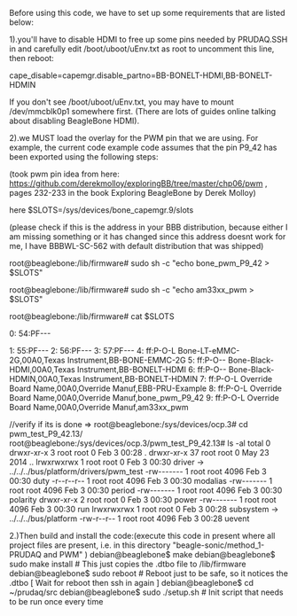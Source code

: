 Before using this code, we have to set up some requirements that are listed below:

1).you'll have to disable HDMI to free up some pins needed by PRUDAQ.SSH in and carefully edit /boot/uboot/uEnv.txt as root to uncomment this line, then reboot:

cape_disable=capemgr.disable_partno=BB-BONELT-HDMI,BB-BONELT-HDMIN

If you don't see /boot/uboot/uEnv.txt, you may have to mount /dev/mmcblk0p1 somewhere first. (There are lots of guides online talking about disabling BeagleBone HDMI).

2).we MUST load the overlay for the PWM pin that we 
are using. For example, the current code example code assumes that the pin
P9_42 has been exported using the following steps:

(took pwm pin idea from here: https://github.com/derekmolloy/exploringBB/tree/master/chp06/pwm , pages 232-233 in the book 
Exploring BeagleBone by Derek Molloy)

here $SLOTS=/sys/devices/bone_capemgr.9/slots 

(please check if this is the address in your BBB distribution, because either I am missing something or it has changed 
since this address doesnt work for me, I have BBBWL-SC-562 with default distribution that was shipped)

root@beaglebone:/lib/firmware# sudo sh -c "echo bone_pwm_P9_42 > $SLOTS"

root@beaglebone:/lib/firmware# sudo sh -c "echo am33xx_pwm > $SLOTS"

root@beaglebone:/lib/firmware# cat $SLOTS

 0: 54:PF---

 1: 55:PF---
 2: 56:PF---
 3: 57:PF---
 4: ff:P-O-L Bone-LT-eMMC-2G,00A0,Texas Instrument,BB-BONE-EMMC-2G
 5: ff:P-O-- Bone-Black-HDMI,00A0,Texas Instrument,BB-BONELT-HDMI
 6: ff:P-O-- Bone-Black-HDMIN,00A0,Texas Instrument,BB-BONELT-HDMIN
 7: ff:P-O-L Override Board Name,00A0,Override Manuf,EBB-PRU-Example
 8: ff:P-O-L Override Board Name,00A0,Override Manuf,bone_pwm_P9_42
 9: ff:P-O-L Override Board Name,00A0,Override Manuf,am33xx_pwm

//verify if its is done =>
root@beaglebone:/sys/devices/ocp.3# cd pwm_test_P9_42.13/
root@beaglebone:/sys/devices/ocp.3/pwm_test_P9_42.13# ls -al
total 0
drwxr-xr-x  3 root root    0 Feb  3 00:28 .
drwxr-xr-x 37 root root    0 May 23  2014 ..
lrwxrwxrwx  1 root root    0 Feb  3 00:30 driver -> ../../../bus/platform/drivers/pwm_test
-rw-------  1 root root 4096 Feb  3 00:30 duty
-r--r--r--  1 root root 4096 Feb  3 00:30 modalias
-rw-------  1 root root 4096 Feb  3 00:30 period
-rw-------  1 root root 4096 Feb  3 00:30 polarity
drwxr-xr-x  2 root root    0 Feb  3 00:30 power
-rw-------  1 root root 4096 Feb  3 00:30 run
lrwxrwxrwx  1 root root    0 Feb  3 00:28 subsystem -> ../../../bus/platform
-rw-r--r--  1 root root 4096 Feb  3 00:28 uevent




2.)Then build and install the code:(execute this code in present where all project files are present, i.e. in this directory "beagle-sonic/method_1-PRUDAQ and PWM" )
debian@beaglebone$ make
debian@beaglebone$ sudo make install  # This just copies the .dtbo file to /lib/firmware
debian@beaglebone$ sudo reboot        # Reboot just to be safe, so it notices the .dtbo
[ Wait for reboot then ssh in again ]
debian@beaglebone$ cd ~/prudaq/src
debian@beaglebone$ sudo ./setup.sh    # Init script that needs to be run once every time

